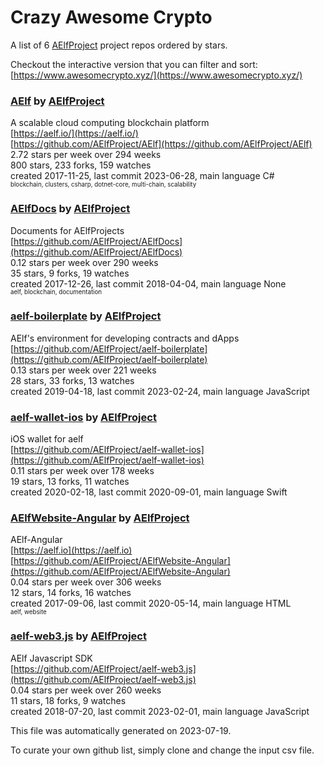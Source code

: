 # Crazy Awesome Crypto
A list of 6 [AElfProject](https://github.com/AElfProject) project repos ordered by stars.  

Checkout the interactive version that you can filter and sort: 
[https://www.awesomecrypto.xyz/](https://www.awesomecrypto.xyz/)  


### [AElf](https://github.com/AElfProject/AElf) by [AElfProject](https://github.com/AElfProject)  
A scalable cloud computing blockchain platform  
[https://aelf.io/](https://aelf.io/)  
[https://github.com/AElfProject/AElf](https://github.com/AElfProject/AElf)  
2.72 stars per week over 294 weeks  
800 stars, 233 forks, 159 watches  
created 2017-11-25, last commit 2023-06-28, main language C#  
<sub><sup>blockchain, clusters, csharp, dotnet-core, multi-chain, scalability</sup></sub>


### [AElfDocs](https://github.com/AElfProject/AElfDocs) by [AElfProject](https://github.com/AElfProject)  
Documents  for AElfProjects  
[https://github.com/AElfProject/AElfDocs](https://github.com/AElfProject/AElfDocs)  
0.12 stars per week over 290 weeks  
35 stars, 9 forks, 19 watches  
created 2017-12-26, last commit 2018-04-04, main language None  
<sub><sup>aelf, blockchain, documentation</sup></sub>


### [aelf-boilerplate](https://github.com/AElfProject/aelf-boilerplate) by [AElfProject](https://github.com/AElfProject)  
AElf's environment for developing contracts and dApps  
[https://github.com/AElfProject/aelf-boilerplate](https://github.com/AElfProject/aelf-boilerplate)  
0.13 stars per week over 221 weeks  
28 stars, 33 forks, 13 watches  
created 2019-04-18, last commit 2023-02-24, main language JavaScript  


### [aelf-wallet-ios](https://github.com/AElfProject/aelf-wallet-ios) by [AElfProject](https://github.com/AElfProject)  
iOS wallet for aelf  
[https://github.com/AElfProject/aelf-wallet-ios](https://github.com/AElfProject/aelf-wallet-ios)  
0.11 stars per week over 178 weeks  
19 stars, 13 forks, 11 watches  
created 2020-02-18, last commit 2020-09-01, main language Swift  


### [AElfWebsite-Angular](https://github.com/AElfProject/AElfWebsite-Angular) by [AElfProject](https://github.com/AElfProject)  
AElf-Angular  
[https://aelf.io](https://aelf.io)  
[https://github.com/AElfProject/AElfWebsite-Angular](https://github.com/AElfProject/AElfWebsite-Angular)  
0.04 stars per week over 306 weeks  
12 stars, 14 forks, 16 watches  
created 2017-09-06, last commit 2020-05-14, main language HTML  
<sub><sup>aelf, website</sup></sub>


### [aelf-web3.js](https://github.com/AElfProject/aelf-web3.js) by [AElfProject](https://github.com/AElfProject)  
AElf Javascript SDK  
[https://github.com/AElfProject/aelf-web3.js](https://github.com/AElfProject/aelf-web3.js)  
0.04 stars per week over 260 weeks  
11 stars, 18 forks, 9 watches  
created 2018-07-20, last commit 2023-02-01, main language JavaScript  


This file was automatically generated on 2023-07-19.  

To curate your own github list, simply clone and change the input csv file.  